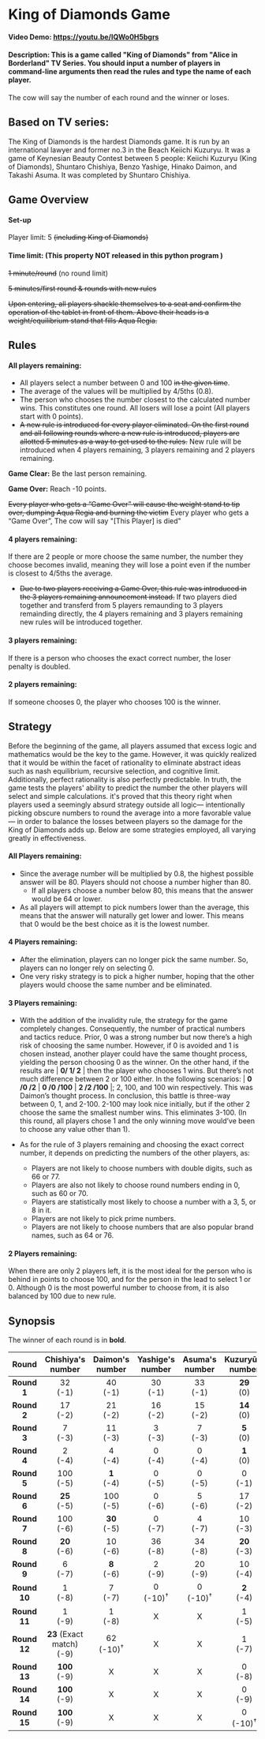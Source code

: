 # King of Diamonds Game

#### Video Demo: <https://youtu.be/IQWo0H5bgrs>

#### Description: This is a game called "King of Diamonds" from "Alice in Borderland" TV Series. You should input a number of players in command-line arguments then read the rules and type the name of each player.

The cow will say the number of each round and the winner or loses.

## Based on TV series:

The King of Diamonds is the hardest Diamonds game. It is run by an international lawyer and former no.3 in the Beach Keiichi Kuzuryu. It was a game of Keynesian Beauty Contest between 5 people: Keiichi Kuzuryu (King of Diamonds), Shuntaro Chishiya, Benzo Yashige, Hinako Daimon, and Takashi Asuma. It was completed by Shuntaro Chishiya.

## Game Overview

#### Set-up

Player limit: 5 ~~(including King of Diamonds)~~

#### Time limit: (This property NOT released in this python program )

~~1 minute/round~~ (no round limit)

~~5 minutes/first round & rounds with new rules~~

~~Upon entering, all players shackle themselves to a seat and confirm the operation of the tablet in front of them. Above their heads is a weight/equilibrium stand that fills Aqua Regia.~~

## Rules

#### All players remaining:

* All players select a number between 0 and 100 ~~in the given time~~.
* The average of the values will be multiplied by 4/5ths (0.8).
* The person who chooses the number closest to the calculated number wins. This constitutes one round. All losers will lose a point (All players start with 0 points).
* ~~A new rule is introduced for every player eliminated. On the first round and all following rounds where a new rule is introduced, players are allotted 5 minutes as a way to get used to the rules.~~
New rule will be introduced when 4 players remaining, 3 players remaining and 2 players remaining.

**Game Clear:** Be the last person remaining.

**Game Over:** Reach -10 points.

~~Every player who gets a “Game Over” will cause the weight stand to tip over, dumping Aqua Regia and burning the victim~~
Every player who gets a “Game Over”, The cow will say "[This Player] is died"

#### 4 players remaining:

If there are 2 people or more choose the same number, the number they choose becomes invalid, meaning they will lose a point even if the number is closest to 4/5ths the average.

* ~~Due to two players receiving a Game Over, this rule was introduced in the 3 players remaining announcement instead.~~
If two players died together and transferd from 5 players remaunding to 3 players remainding directly, the 4 players remaining and 3 players remaining new rules will be introduced together.

#### 3 players remaining:

If there is a person who chooses the exact correct number, the loser penalty is doubled.

#### 2 players remaining:

If someone chooses 0, the player who chooses 100 is the winner.

## Strategy

Before the beginning of the game, all players assumed that excess logic and mathematics would be the key to the game. However, it was quickly realized that it would be within the facet of rationality to eliminate abstract ideas such as nash equilibrium, recursive selection, and cognitive limit. Additionally, perfect rationality is also perfectly predictable. In truth, the game tests the players' ability to predict the number the other players will select and simple calculations. it's proved that this theory right when players used a seemingly absurd strategy outside all logic— intentionally picking obscure numbers to round the average into a more favorable value — in order to balance the losses between players so the damage for the King of Diamonds adds up. Below are some strategies employed, all varying greatly in effectiveness.

#### All Players remaining:

- Since the average number will be multiplied by 0.8, the highest possible answer will be 80. Players should not choose a number higher than 80.
	- If all players choose a number below 80, this means that the answer would be 64 or lower.
-   As all players will attempt to pick numbers lower than the average, this means that the answer will naturally get lower and lower. This means that 0 would be the best choice as it is the lowest number.

#### 4 Players remaining:

- After the elimination, players can no longer pick the same number. So, players can no longer rely on selecting 0.
- One very risky strategy is to pick a higher number, hoping that the other players would choose the same number and be eliminated.

#### 3 Players remaining:

- With the addition of the invalidity rule, the strategy for the game completely changes. Consequently, the number of practical numbers and tactics reduce. Prior, 0 was a strong number but now there’s a high risk of choosing the same number. However, if 0 is avoided and 1 is chosen instead, another player could have the same thought process, yielding the person choosing 0 as the winner. On the other hand, if the results are |  **0/ 1/ 2**  | then the player who chooses 1 wins. But there’s not much difference between 2 or 100 either. In the following scenarios: |  **0 /0 /2**  |  **0 /0 /100**  |  **2 /2 /100**  |; 2, 100, and 100 win respectively. This was Daimon’s thought process. In conclusion, this battle is three-way between 0, 1, and 2-100. 2-100 may look nice initially, but if the other 2 choose the same the smallest number wins. This eliminates 3-100. (In this round, all players chose 1 and the only winning move would’ve been to choose any value other than 1).

- As for the rule of 3 players remaining and choosing the exact correct number, it depends on predicting the numbers of the other players, as:
	-   Players are not likely to choose numbers with double digits, such as 66 or 77.
	-   Players are also not likely to choose round numbers ending in 0, such as 60 or 70.
	-   Players are statistically most likely to choose a number with a 3, 5, or 8 in it.
	-   Players are not likely to pick prime numbers.
	-   Players are not likely to choose numbers that are also popular brand names, such as 64 or 76.

#### 2 Players remaining:

When there are only 2 players left, it is the most ideal for the person who is behind in points to choose 100, and for the person in the lead to select 1 or 0. Although 0 is the most powerful number to choose from, it is also balanced by 100 due to new rule.

## Synopsis

The winner of each round is in **bold**.

| **Round** | **Chishiya's number** | **Daimon's number** | **Yashige's number** | **Asuma's number** | **Kuzuryū's number** | **Winning number** |
|:---:|:---:|:---:|:---:|:---:|:---:|:---:|
| **Round 1** | 32<br />(-1) | 40<br />(-1) | 30<br />(-1) | 33<br />(-1) | **29**<br />(0) | 32.8x0.8=**26.24** |
| **Round 2** | 17<br />(-2) | 21<br />(-2) | 16<br />(-2) | 15<br />(-2) | **14**<br />(0) | 16.6x0.8=**13.28** |
| **Round 3** | 7<br />(-3) | 11<br />(-3) | 3<br />(-3) | 7<br />(-3) | **5**<br />(0) | 6.6x0.8=**5.28** |
| **Round 4** | 2<br />(-4) | 4<br />(-4) | 0<br />(-4) | 0<br />(-4) | **1**<br />(0) | 1.14x0.8=**1.12** |
| **Round 5** | 100<br />(-5) | **1**<br />(-4) | 0<br />(-5) | 0<br />(-5) | 0<br />(-1) | 20.2x0.8=**16.16** |
| **Round 6** | **25**<br />(-5) | 100<br />(-5) | 0<br />(-6) | 5<br />(-6) | 17<br />(-2) | 29.2x0.8=**23.52** |
| **Round 7** | 100<br />(-6) | **30**<br />(-5) | 0<br />(-7) | 4<br />(-7) | 10<br />(-3) | 28.8x0.8=**23.04** |
| **Round 8** | **20**<br />(-6) | 10<br />(-6) | 36<br />(-8) | 34<br />(-8) | **20**<br />(-3) | 24x0.8=**19.2** |
| **Round 9** | 6<br />(-7) | **8**<br />(-6) | 2<br />(-9) | 20<br />(-9) | 10<br />(-4) | 9.2x0.8=**7.36** |
| **Round 10** | 1<br />(-8) | 7<br />(-7) | 0<br />(-10)<sup>†</sup> | 0<br />(-10)<sup>†</sup> | **2**<br />(-4) | 2x0.8=**1.6** |
| **Round 11** | 1<br />(-9) | 1<br />(-8) | X | X | 1<br />(-5) | **No winner** |
| **Round 12** | **23** (Exact match)<br />(-9) | 62<br />(-10)<sup>†</sup> | X | X | 1<br />(-7) | 28.66x0.8=**22.93** |
| **Round 13** | **100**<br />(-9) | X | X | X | 0<br />(-8) | **100** overrules 0 |
| **Round 14** | **100**<br />(-9) | X | X | X | 0<br />(-9) | **100** overrules 0 |
| **Round 15** | **100**<br />(-9) | X | X | X | 0<br />(-10)<sup>†</sup> | **100** overrules 0 |

#
